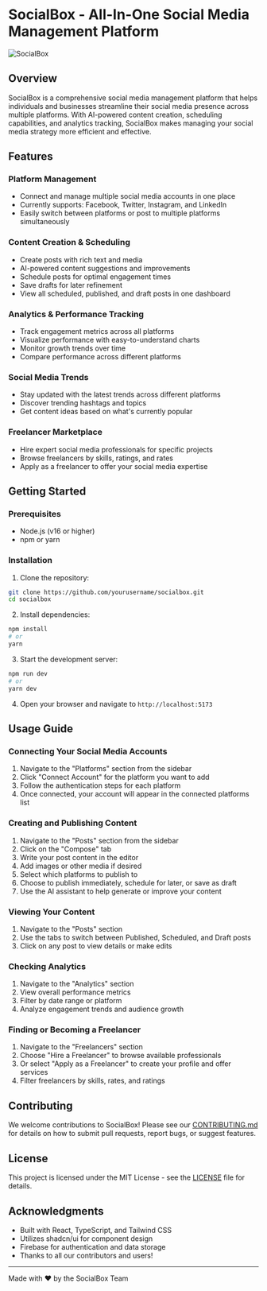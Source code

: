 
# SocialBox - All-In-One Social Media Management Platform

![SocialBox](https://api.dicebear.com/7.x/identicon/svg?seed=socialbox&backgroundColor=0891b2&radius=50)

## Overview

SocialBox is a comprehensive social media management platform that helps individuals and businesses streamline their social media presence across multiple platforms. With AI-powered content creation, scheduling capabilities, and analytics tracking, SocialBox makes managing your social media strategy more efficient and effective.

## Features

### Platform Management
- Connect and manage multiple social media accounts in one place
- Currently supports: Facebook, Twitter, Instagram, and LinkedIn
- Easily switch between platforms or post to multiple platforms simultaneously

### Content Creation & Scheduling
- Create posts with rich text and media
- AI-powered content suggestions and improvements
- Schedule posts for optimal engagement times
- Save drafts for later refinement
- View all scheduled, published, and draft posts in one dashboard

### Analytics & Performance Tracking
- Track engagement metrics across all platforms
- Visualize performance with easy-to-understand charts
- Monitor growth trends over time
- Compare performance across different platforms

### Social Media Trends
- Stay updated with the latest trends across different platforms
- Discover trending hashtags and topics
- Get content ideas based on what's currently popular

### Freelancer Marketplace
- Hire expert social media professionals for specific projects
- Browse freelancers by skills, ratings, and rates
- Apply as a freelancer to offer your social media expertise

## Getting Started

### Prerequisites
- Node.js (v16 or higher)
- npm or yarn

### Installation

1. Clone the repository:
```bash
git clone https://github.com/yourusername/socialbox.git
cd socialbox
```

2. Install dependencies:
```bash
npm install
# or
yarn
```

3. Start the development server:
```bash
npm run dev
# or
yarn dev
```

4. Open your browser and navigate to `http://localhost:5173`

## Usage Guide

### Connecting Your Social Media Accounts

1. Navigate to the "Platforms" section from the sidebar
2. Click "Connect Account" for the platform you want to add
3. Follow the authentication steps for each platform
4. Once connected, your account will appear in the connected platforms list

### Creating and Publishing Content

1. Navigate to the "Posts" section from the sidebar
2. Click on the "Compose" tab
3. Write your post content in the editor
4. Add images or other media if desired
5. Select which platforms to publish to
6. Choose to publish immediately, schedule for later, or save as draft
7. Use the AI assistant to help generate or improve your content

### Viewing Your Content

1. Navigate to the "Posts" section
2. Use the tabs to switch between Published, Scheduled, and Draft posts
3. Click on any post to view details or make edits

### Checking Analytics

1. Navigate to the "Analytics" section
2. View overall performance metrics
3. Filter by date range or platform
4. Analyze engagement trends and audience growth

### Finding or Becoming a Freelancer

1. Navigate to the "Freelancers" section
2. Choose "Hire a Freelancer" to browse available professionals
3. Or select "Apply as a Freelancer" to create your profile and offer services
4. Filter freelancers by skills, rates, and ratings

## Contributing

We welcome contributions to SocialBox! Please see our [CONTRIBUTING.md](CONTRIBUTING.md) for details on how to submit pull requests, report bugs, or suggest features.

## License

This project is licensed under the MIT License - see the [LICENSE](LICENSE) file for details.

## Acknowledgments

- Built with React, TypeScript, and Tailwind CSS
- Utilizes shadcn/ui for component design
- Firebase for authentication and data storage
- Thanks to all our contributors and users!

---

Made with ❤️ by the SocialBox Team
